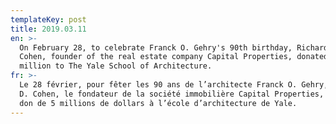 ```yaml
---
templateKey: post
title: 2019.03.11
en: >-
  On February 28, to celebrate Franck O. Gehry's 90th birthday, Richard D.
  Cohen, founder of the real estate company Capital Properties, donated $ 5
  million to The Yale School of Architecture.
fr: >-
  Le 28 février, pour fêter les 90 ans de l’architecte Franck O. Gehry, Richard
  D. Cohen, le fondateur de la société immobilière Capital Properties, a fait un
  don de 5 millions de dollars à l’école d’architecture de Yale.
---
```


